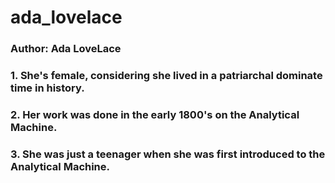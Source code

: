 # ada_lovelace
### Author: Ada LoveLace
### 1. She's female, considering she lived in a patriarchal dominate time in history.
### 2. Her work was done in the early 1800's on the Analytical Machine.
### 3. She was just a teenager when she was first introduced to the Analytical Machine.
